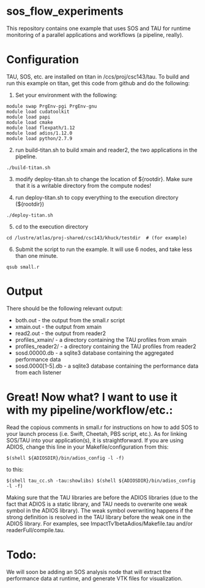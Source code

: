 # sos_flow_experiments

This repository contains one example that uses SOS and TAU for runtime
monitoring of a parallel applications and workflows (a pipeline, really).

# Configuration

TAU, SOS, etc. are installed on titan in /ccs/proj/csc143/tau.  To build
and run this example on titan, get this code from github and do the following:

1) Set your environment with the following:

```
module swap PrgEnv-pgi PrgEnv-gnu
module load cudatoolkit
module load papi
module load cmake
module load flexpath/1.12
module load adios/1.12.0
module load python/2.7.9
```

2) run build-titan.sh to build xmain and reader2, the two applications in the
pipeline.

```
./build-titan.sh
```

3) modify deploy-titan.sh to change the location of ${rootdir}.  Make sure that
it is a writable directory from the compute nodes!

4) run deploy-titan.sh to copy everything to the execution directory (${rootdir})

```
./deploy-titan.sh
```

5) cd to the execution directory

```
cd /lustre/atlas/proj-shared/csc143/khuck/testdir  # (for example)
```

6) Submit the script to run the example.  It will use 6 nodes, and take 
less than one minute.

```
qsub small.r
```

# Output

There should be the following relevant output:

* both.out - the output from the small.r script
* xmain.out - the output from xmain
* read2.out - the output from reader2
* profiles_xmain/ - a directory containing the TAU profiles from xmain
* profiles_reader2/ - a directory containing the TAU profiles from reader2
* sosd.00000.db - a sqlite3 database containing the aggregated performance data
* sosd.0000[1-5].db - a sqlite3 database containing the performance data from 
each listener

# Great! Now what? I want to use it with my pipeline/workflow/etc.:

Read the copious comments in small.r for instructions on how to add SOS to your
launch process (i.e. Swift, Cheetah, PBS script, etc.). As for linking SOS/TAU
into your application(s), it is straightforward.  If you are using ADIOS,
change this line in your Makefile/configuration from this:

```
$(shell ${ADIOSDIR}/bin/adios_config -l -f)
```

to this:

```
$(shell tau_cc.sh -tau:showlibs) $(shell ${ADIOSDIR}/bin/adios_config -l -f)
```

Making sure that the TAU libraries are before the ADIOS libraries (due to the fact
that ADIOS is a static library, and TAU needs to overwrite one weak symbol in the
ADIOS library).  The weak symbol overwriting happens if the strong definition is
resolved in the TAU library before the weak one in the ADIOS library.  For examples,
see ImpactTv1betaAdios/Makefile.tau and/or readerFull/compile.tau.

# Todo: 

We will soon be adding an SOS analysis node that will extract the performance
data at runtime, and generate VTK files for visualization.
